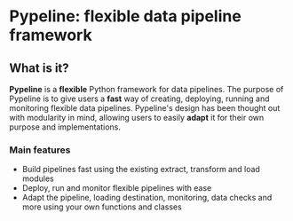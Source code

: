 # Pypeline: flexible data pipeline framework

## What is it?
**Pypeline** is a **flexible** Python framework for data pipelines. 
The purpose of Pypeline is to give users a **fast** way of creating, deploying, running and monitoring flexible data pipelines. 
Pypeline's design has been thought out with modularity in mind, allowing users to easily **adapt** it for their own purpose and implementations.

### Main features
- Build pipelines fast using the existing extract, transform and load modules
- Deploy, run and monitor flexible pipelines with ease
- Adapt the pipeline, loading destination, monitoring, data checks and more using your own functions and classes

